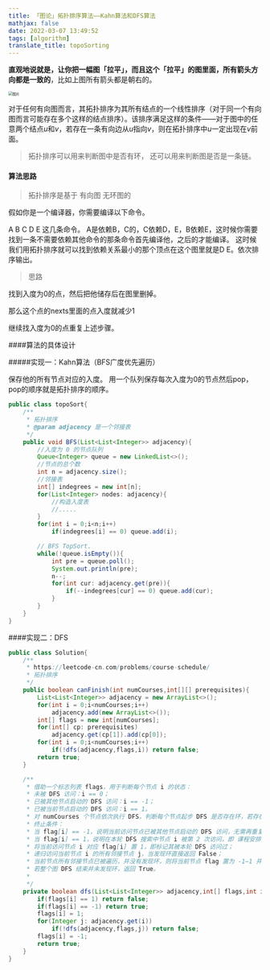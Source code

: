 ```yaml
---
title: 「图论」拓扑排序算法——Kahn算法和DFS算法
mathjax: false
date: 2022-03-07 13:49:52
tags: [algorithm]
translate_title: topoSorting
---
```


**直观地说就是，让你把一幅图「拉平」，而且这个「拉平」的图里面，所有箭头方向都是一致的**，比如上图所有箭头都是朝右的。

<img src="D:/Blog/source/_posts/%E6%8B%93%E6%89%91%E6%8E%92%E5%BA%8F/640" alt="图片" style="zoom:50%;" />

对于任何有向图而言，其拓扑排序为其所有结点的一个线性排序（对于同一个有向图而言可能存在多个这样的结点排序）。该排序满足这样的条件——对于图中的任意两个结点*u*和*v*，若存在一条有向边从*u*指向*v*，则在拓扑排序中*u*一定出现在*v*前面。

> 拓扑排序可以用来判断图中是否有环， 还可以用来判断图是否是一条链。

#### 算法思路

> 拓扑排序是基于 有向图 无环图的

假如你是一个编译器，你需要编译以下命令。

A B C D E 这几条命令。
A是依赖B，C的，C依赖D，E，B依赖E，这时候你需要找到一条不需要依赖其他命令的那条命令首先编译他，之后的才能编译。
这时候我们用拓扑排序就可以找到依赖关系最小的那个顶点在这个图里就是D E。依次排序输出。


> 思路

找到入度为0的点，然后把他储存后在图里删掉。

那么这个点的nexts里面的点入度就减少1

继续找入度为0的点重复上述步骤。

####算法的具体设计

#####实现一：Kahn算法（BFS广度优先遍历）

保存他的所有节点对应的入度。
用一个队列保存每次入度为0的节点然后pop，pop的顺序就是拓扑排序的顺序。

```java
public class topoSort{
    /**
     * 拓扑排序
     * @param adjacency 是一个邻接表
     */
    public void BFS(List<List<Integer>> adjacency){
        //入度为 0 的节点队列
        Queue<Integer> queue = new LinkedList<>();
        //节点的总个数
        int n = adjacency.size();
        //邻接表
        int[] indegrees = new int[n];
        for(List<Integer> nodes: adjacency){
            //构造入度表
            //.....
        }
        for(int i = 0;i<n;i++)
            if(indegrees[i] == 0) queue.add(i);

        // BFS TopSort.
        while(!queue.isEmpty()){
            int pre = queue.poll();
            System.out.println(pre);
            n--;
            for(int cur: adjacency.get(pre)){
                if(--indegrees[cur] == 0) queue.add(cur);
            }
        }
    }
}
```

####实现二：DFS

```java
public class Solution{
    /**
     * https://leetcode-cn.com/problems/course-schedule/
     * 拓扑排序
     */
    public boolean canFinish(int numCourses,int[][] prerequisites){
        List<List<Integer>> adjacency = new ArrayList<>();
        for(int i = 0;i<numCourses;i++)
            adjacency.add(new ArrayList<>());
        int[] flags = new int[numCourses];
        for(int[] cp: prerequisites)
            adjacency.get(cp[1]).add(cp[0]);
        for(int i = 0;i<numCourses;i++)
            if(!dfs(adjacency,flags,i)) return false;
        return true;
    }

    /**
     * 借助一个标志列表 flags，用于判断每个节点 i 的状态：
     * 未被 DFS 访问：i == 0；
     * 已被其他节点启动的 DFS 访问：i == -1；
     * 已被当前节点启动的 DFS 访问：i == 1。
     * 对 numCourses 个节点依次执行 DFS，判断每个节点起步 DFS 是否存在环，若存在环直接返回 False。DFS 流程；
     * 终止条件：
     * 当 flag[i] == -1，说明当前访问节点已被其他节点启动的 DFS 访问，无需再重复搜索，直接返回 True。
     * 当 flag[i] == 1，说明在本轮 DFS 搜索中节点 i 被第 2 次访问，即 课程安排图有环 ，直接返回 False。
     * 将当前访问节点 i 对应 flag[i] 置 1，即标记其被本轮 DFS 访问过；
     * 递归访问当前节点 i 的所有邻接节点 j，当发现环直接返回 False；
     * 当前节点所有邻接节点已被遍历，并没有发现环，则将当前节点 flag 置为 -1−1 并返回 True。
     * 若整个图 DFS 结束并未发现环，返回 True。
     *
     */
    private boolean dfs(List<List<Integer>> adjacency,int[] flags,int i){
        if(flags[i] == 1) return false;
        if(flags[i] == -1) return true;
        flags[i] = 1;
        for(Integer j: adjacency.get(i))
            if(!dfs(adjacency,flags,j)) return false;
        flags[i] = -1;
        return true;
    }
}
```






